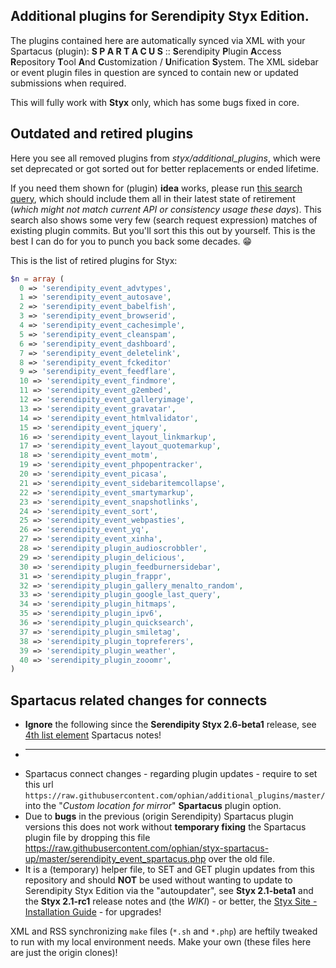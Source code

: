## Additional plugins for Serendipity Styx Edition.

The plugins contained here are automatically synced via XML with your Spartacus (plugin): __S P A R T A C U S__ :: **S**erendipity **P**lugin **A**ccess **R**epository **T**ool **A**nd **C**ustomization / **U**nification **S**ystem.
The XML sidebar or event plugin files in question are synced to contain new or updated submissions when required.

This will fully work with **Styx** only, which has some bugs fixed in core.


## Outdated and retired plugins

Here you see all removed plugins from *styx/additional_plugins*, which were set deprecated or got sorted out for better replacements or ended lifetime.

If you need them shown for (plugin) **idea** works, please run [this search query](https://github.com/search?q=repo%3Aophian%2Fadditional_plugins+Remove+%2B+plugin&type=commits), which should include them all in their latest state of retirement (_which might not match current API or consistency usage these days_). This search also shows some very few (search request expression) matches of existing plugin commits. But you'll sort this this out by yourself. This is the best I can do for you to punch you back some decades. 😁

This is the list of retired plugins for Styx:

```php
$n = array (
  0 => 'serendipity_event_advtypes',
  1 => 'serendipity_event_autosave',
  2 => 'serendipity_event_babelfish',
  3 => 'serendipity_event_browserid',
  4 => 'serendipity_event_cachesimple',
  5 => 'serendipity_event_cleanspam',
  6 => 'serendipity_event_dashboard',
  7 => 'serendipity_event_deletelink',
  8 => 'serendipity_event_fckeditor'
  9 => 'serendipity_event_feedflare',
  10 => 'serendipity_event_findmore',
  11 => 'serendipity_event_g2embed',
  12 => 'serendipity_event_galleryimage',
  13 => 'serendipity_event_gravatar',
  14 => 'serendipity_event_htmlvalidator',
  15 => 'serendipity_event_jquery',
  16 => 'serendipity_event_layout_linkmarkup',
  17 => 'serendipity_event_layout_quotemarkup',
  18 => 'serendipity_event_motm',
  19 => 'serendipity_event_phpopentracker',
  20 => 'serendipity_event_picasa',
  21 => 'serendipity_event_sidebaritemcollapse',
  22 => 'serendipity_event_smartymarkup',
  23 => 'serendipity_event_snapshotlinks',
  24 => 'serendipity_event_sort',
  25 => 'serendipity_event_webpasties',
  26 => 'serendipity_event_yq',
  27 => 'serendipity_event_xinha',
  28 => 'serendipity_plugin_audioscrobbler',
  29 => 'serendipity_plugin_delicious',
  30 => 'serendipity_plugin_feedburnersidebar',
  31 => 'serendipity_plugin_frappr',
  32 => 'serendipity_plugin_gallery_menalto_random',
  33 => 'serendipity_plugin_google_last_query',
  34 => 'serendipity_plugin_hitmaps',
  35 => 'serendipity_plugin_ipv6',
  36 => 'serendipity_plugin_quicksearch',
  37 => 'serendipity_plugin_smiletag',
  38 => 'serendipity_plugin_topreferers',
  39 => 'serendipity_plugin_weather',
  40 => 'serendipity_plugin_zooomr',
)
```


## Spartacus related changes for connects
* **Ignore** the following since the **Serendipity Styx 2.6-beta1** release, see [4th list element](https://ophian.github.io/2018/08/06/Serendipity-Styx-2.6-beta1-released/) Spartacus notes!
* - - -
* Spartacus connect changes - regarding plugin updates - require to set this url `https://raw.githubusercontent.com/ophian/additional_plugins/master/` into the "_Custom location for mirror_" **Spartacus** plugin option.
* Due to **bugs** in the previous (origin Serendipity) Spartacus plugin versions this does not work without **temporary fixing** the Spartacus plugin file by dropping this file https://raw.githubusercontent.com/ophian/styx-spartacus-up/master/serendipity_event_spartacus.php over the old file.
* It is a (temporary) helper file, to SET and GET plugin updates from this repository and should **NOT** be used without wanting to update to Serendipity Styx Edition via the "autoupdater", see **Styx 2.1-beta1** and the **Styx 2.1-rc1** release notes and (the _WIKI_) - or better, the [Styx Site - Installation Guide](https://ophian.github.io/hc/en/installation.html) - for upgrades!

XML and RSS synchronizing `make` files (`*.sh` and `*.php`) are heftily tweaked to run with my local environment needs. Make your own (these files here are just the origin clones)!
